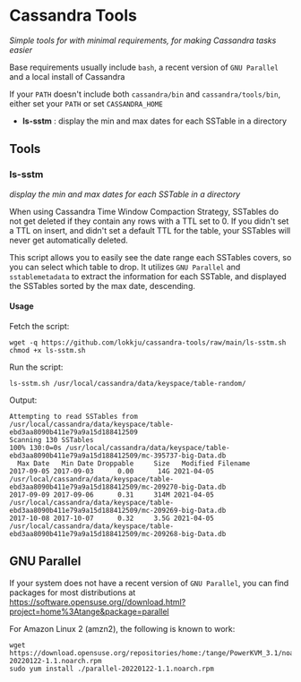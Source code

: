 # Cassandra Tools
*Simple tools for with minimal requirements, for making Cassandra tasks easier*

Base requirements usually include `bash`, a recent version of `GNU Parallel` and a local install of Cassandra

If your `PATH` doesn't include both `cassandra/bin` and `cassandra/tools/bin`,
either set your `PATH` or set `CASSANDRA_HOME`

- **ls-sstm** : display the min and max dates for each SSTable in a directory

## Tools
### ls-sstm
*display the min and max dates for each SSTable in a directory*

When using Cassandra Time Window Compaction Strategy, SSTables do not get
deleted if they contain any rows with a TTL set to 0. If you didn't set a TTL
on insert, and didn't set a default TTL for the table, your SSTables will never
get automatically deleted.

This script allows you to easily see the date range each SSTables covers, so
you can select which table to drop. It utilizes `GNU Parallel` and
`sstablemetadata` to extract the information for each SSTable, and displayed
the SSTables sorted by the max date, descending.

#### Usage
Fetch the script:
```
wget -q https://github.com/lokkju/cassandra-tools/raw/main/ls-sstm.sh
chmod +x ls-sstm.sh
```

Run the script:
```
ls-sstm.sh /usr/local/cassandra/data/keyspace/table-random/
```

Output:
```
Attempting to read SSTables from /usr/local/cassandra/data/keyspace/table-ebd3aa8090b411e79a9a15d188412509
Scanning 130 SSTables
100% 130:0=0s /usr/local/cassandra/data/keyspace/table-ebd3aa8090b411e79a9a15d188412509/mc-395737-big-Data.db                                                                                             
  Max Date   Min Date Droppable     Size   Modified Filename
2017-09-05 2017-09-03      0.00      14G 2021-04-05 /usr/local/cassandra/data/keyspace/table-ebd3aa8090b411e79a9a15d188412509/mc-209270-big-Data.db
2017-09-09 2017-09-06      0.31     314M 2021-04-05 /usr/local/cassandra/data/keyspace/table-ebd3aa8090b411e79a9a15d188412509/mc-209269-big-Data.db
2017-10-08 2017-10-07      0.32     3.5G 2021-04-05 /usr/local/cassandra/data/keyspace/table-ebd3aa8090b411e79a9a15d188412509/mc-209268-big-Data.db
```

## GNU Parallel
If your system does not have a recent version of `GNU Parallel`, you can find
packages for most distributions at https://software.opensuse.org//download.html?project=home%3Atange&package=parallel

For Amazon Linux 2 (amzn2), the following is known to work:
```
wget https://download.opensuse.org/repositories/home:/tange/PowerKVM_3.1/noarch/parallel-20220122-1.1.noarch.rpm
sudo yum install ./parallel-20220122-1.1.noarch.rpm
```
